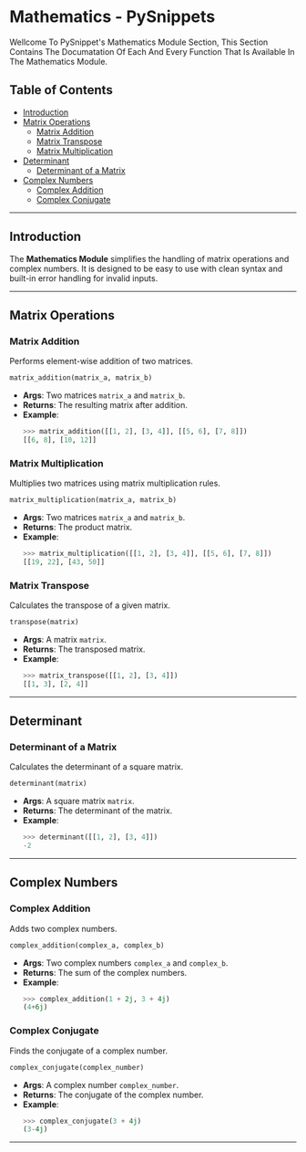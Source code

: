# Mathematics - PySnippets

Wellcome To PySnippet's Mathematics Module Section, This Section Contains The Documatation Of Each And Every Function That Is Available In The Mathematics Module.

## Table of Contents

- [Introduction](#introduction)
- [Matrix Operations](#matrix-operations)
  - [Matrix Addition](#matrix-addition)
  - [Matrix Transpose](#matrix-transpose)
  - [Matrix Multiplication](#matrix-multiplication)
- [Determinant](#determinant)
  - [Determinant of a Matrix](#determinant-of-a-matrix)
- [Complex Numbers](#complex-numbers)
  - [Complex Addition](#complex-addition)
  - [Complex Conjugate](#complex-conjugate)

---

## Introduction

The **Mathematics Module** simplifies the handling of matrix operations and complex numbers. It is designed to be easy to use with clean syntax and built-in error handling for invalid inputs.

---

## Matrix Operations

### Matrix Addition

Performs element-wise addition of two matrices.

```python
matrix_addition(matrix_a, matrix_b)
```

- **Args**: Two matrices `matrix_a` and `matrix_b`.
- **Returns**: The resulting matrix after addition.
- **Example**:
  ```python
  >>> matrix_addition([[1, 2], [3, 4]], [[5, 6], [7, 8]])
  [[6, 8], [10, 12]]
  ```

### Matrix Multiplication

Multiplies two matrices using matrix multiplication rules.

```python
matrix_multiplication(matrix_a, matrix_b)
```

- **Args**: Two matrices `matrix_a` and `matrix_b`.
- **Returns**: The product matrix.
- **Example**:
  ```python
  >>> matrix_multiplication([[1, 2], [3, 4]], [[5, 6], [7, 8]])
  [[19, 22], [43, 50]]
  ```

### Matrix Transpose

Calculates the transpose of a given matrix.

```python
transpose(matrix)
```

- **Args**: A matrix `matrix`.
- **Returns**: The transposed matrix.
- **Example**:
  ```python
  >>> matrix_transpose([[1, 2], [3, 4]])
  [[1, 3], [2, 4]]
  ```

---
## Determinant

### Determinant of a Matrix

Calculates the determinant of a square matrix.

```python
determinant(matrix)
```

- **Args**: A square matrix `matrix`.
- **Returns**: The determinant of the matrix.
- **Example**:
  ```python
  >>> determinant([[1, 2], [3, 4]])
  -2
  ```

---

## Complex Numbers

### Complex Addition

Adds two complex numbers.

```python
complex_addition(complex_a, complex_b)
```

- **Args**: Two complex numbers `complex_a` and `complex_b`.
- **Returns**: The sum of the complex numbers.
- **Example**:
  ```python
  >>> complex_addition(1 + 2j, 3 + 4j)
  (4+6j)
  ```

### Complex Conjugate

Finds the conjugate of a complex number.

```python
complex_conjugate(complex_number)
```

- **Args**: A complex number `complex_number`.
- **Returns**: The conjugate of the complex number.
- **Example**:
  ```python
  >>> complex_conjugate(3 + 4j)
  (3-4j)
  ```

---